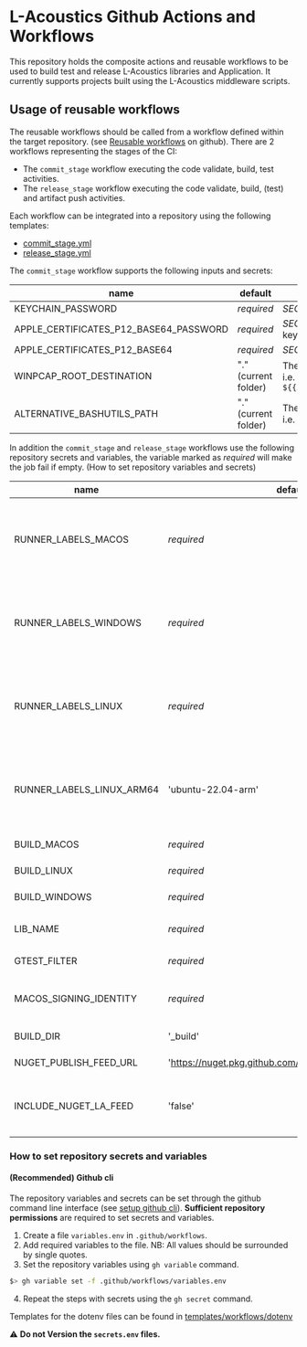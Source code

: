 # L-Acoustics Github Actions and Workflows

This repository holds the composite actions and reusable workflows to be used to build test and release L-Acoustics libraries and Application.
It currently supports projects built using the L-Acoustics middleware scripts.

## Usage of reusable workflows

The reusable workflows should be called from a workflow defined within the target repository. (see [Reusable workflows](https://docs.github.com/en/actions/how-tos/reuse-automations/reuse-workflows) on github).
There are 2 workflows representing the stages of the CI:
- The `commit_stage` workflow executing the code validate, build, test activities.
- The `release_stage` workflow executing the code validate, build, (test) and artifact push activities.

Each workflow can be integrated into a repository using the following templates:
- [commit_stage.yml](https://github.com/L-Acoustics/la-mw-gh-action/blob/main/templates/workflows/commit_stage.yml)
- [release_stage.yml](https://github.com/L-Acoustics/la-mw-gh-action/blob/main/templates/workflows/release_stage.yml)

The `commit_stage` workflow supports the following inputs and secrets:

|name|default|description|
|----|----------|-----------|
|KEYCHAIN_PASSWORD|_required_|*SECRETS* The password for the created macos keychain|
|APPLE_CERTIFICATES_P12_BASE64_PASSWORD|_required_|*SECRETS* The certificate password required to install it in the keychain|
|APPLE_CERTIFICATES_P12_BASE64|_required_| *SECRETS* The base64 value of the p12 certificate file|
|WINPCAP_ROOT_DESTINATION|"." (current folder)| The folder to which the winpcap expected path will be appended. i.e. `${{inputs.WINPCAP_ROOT_DESTINATION}}/externals/3rdparty/winpcap` |
|ALTERNATIVE_BASHUTILS_PATH|"." (current folder)| The folder to which the bashUtils expected path will be appended. i.e. `${{inputs.ALTERNATIVE_BASHUTILS_PATH}}/scripts/bashUtils` |

In addition the `commit_stage` and `release_stage` workflows use the following repository secrets and variables, the variable marked as _required_ will make the job fail if empty. (How to set repository variables and secrets)

|name|default|description|
|----|-------|-----------|
|RUNNER_LABELS_MACOS        |_required_|The label(s) to use for the macos runner. This should be a JSON string or a JSON array of string e.g. '"macos-14"' or '["self-hosted","my-label","my-label-2"]')|
|RUNNER_LABELS_WINDOWS      |_required_|The label(s) to use for the windows runner. This should be a JSON string or a JSON array of string e.g. '"windows-2022"' or '["self-hosted","my-label","my-label-2"]')|
|RUNNER_LABELS_LINUX        |_required_|The label(s) to use for the linux runner. This should be a JSON string or a JSON array of string e.g. '"ubuntu-22.04"' or '["self-hosted","my-label","my-label-2"]')|
|RUNNER_LABELS_LINUX_ARM64  |'ubuntu-22.04-arm'|The label(s) to use for the linux runner. This should be a JSON string or a JSON array of string e.g. '"ubuntu-22.04-arm"' or '["self-hosted","my-label","my-label-2"]')|
|BUILD_MACOS                |_required_|Flag for executing the build for Macos e.g. 'true'|
|BUILD_LINUX                |_required_|Flag for executing the build on Linux e.g. 'true'|
|BUILD_WINDOWS              |_required_|Flag for executing the build on Windows e.g. 'false'|
|LIB_NAME                   |_required_|The name of the library to push the csharp bindings 'la_avdecc_controller'|
|GTEST_FILTER               |_required_|The GTEST filter value '-INTEGRATION*'|
|MACOS_SIGNING_IDENTITY     |_required_|The signing identity to use during macos signing "MY_COMPANY (MY_TEAM_ID)"|
|BUILD_DIR                  |'_build'|The build directory used to generate build files|
|NUGET_PUBLISH_FEED_URL     |'https://nuget.pkg.github.com/$REPO_OWNER/index.json'|The feed url to publish the nuget package|
|INCLUDE_NUGET_LA_FEED      |'false'|Whether to register L-Acoustics nuget feed, should be set to 'false' if NUGET_PUBLISH_FEED_URL is set to L-Acoustics one|

### How to set repository secrets and variables
#### (Recommended) Github cli
The repository variables and secrets can be set through the github command line interface (see [setup github cli](https://docs.github.com/en/github-cli/github-cli/quickstart)). **Sufficient repository permissions** are required to set secrets and variables.
1. Create a file `variables.env` in `.github/workflows`.
2. Add required variables to the file. NB: All values should be surrounded by single quotes.
3. Set the repository variables using `gh variable` command.
```bash
$> gh variable set -f .github/workflows/variables.env
```
4. Repeat the steps with secrets using the `gh secret` command.

Templates for the dotenv files can be found in [templates/workflows/dotenv](https://github.com/L-Acoustics/la-mw-gh-action/blob/main/templates/workflows/dotenv)

⚠️ **Do not Version the `secrets.env` files.**
